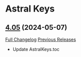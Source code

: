 # Astral Keys

## [4.05](https://github.com/astralguild/AstralKeys/tree/4.05) (2024-05-07)
[Full Changelog](https://github.com/astralguild/AstralKeys/compare/4.04...4.05) [Previous Releases](https://github.com/astralguild/AstralKeys/releases)

- Update AstralKeys.toc  